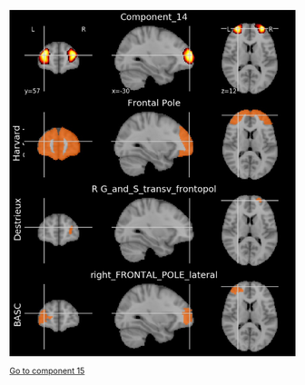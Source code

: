 ![14](preliminary/14.jpg "Component 14")

[Go to component 15](https://parietal-inria.github.io/MODL_atlas/128/15 "Component 15")
